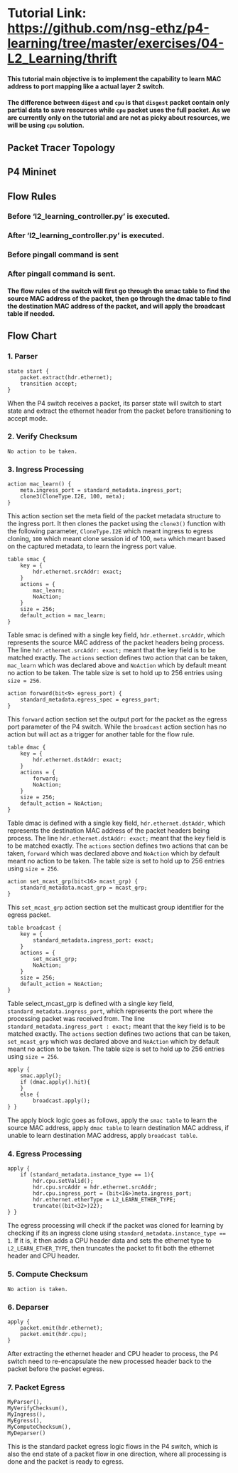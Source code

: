 ﻿# Tutorial Link: https://github.com/nsg-ethz/p4-learning/tree/master/exercises/04-L2_Learning/thrift
#### This tutorial main objective is to implement the capability to learn MAC address to port mapping like a actual layer 2 switch. 
#### The difference between `digest` and `cpu` is that `disgest` packet contain only partial data to save resources while `cpu` packet uses the full packet. As we are currently only on the tutorial and are not as picky about resources, we will be using `cpu` solution. 
## Packet Tracer Topology
  

## P4 Mininet
  

## Flow Rules 
  

### Before ‘l2_learning_controller.py’ is executed. 
  

### After ‘l2_learning_controller.py’ is executed. 
  

### Before pingall command is sent
  

### After pingall command is sent. 
#### The flow rules of the switch will first go through the smac table to find the source MAC address of the packet, then go through the dmac table to find the destination MAC address of the packet, and will apply the broadcast table if needed. 
## Flow Chart
  

### 1. Parser 
```
state start {
	packet.extract(hdr.ethernet);
	transition accept;
}
```
When the P4 switch receives a packet, its parser state will switch to start state and extract the ethernet header from the packet before transitioning to accept mode. 
### 2. Verify Checksum
`No action to be taken. `
### 3. Ingress Processing
```
action mac_learn() {
	meta.ingress_port = standard_metadata.ingress_port;
	clone3(CloneType.I2E, 100, meta);
}
```
This action section set the meta field of the packet metadata structure to the ingress port. It then clones the packet using the `clone3()` function with the following parameter, `CloneType.I2E` which meant ingress to egress cloning, `100` which meant clone session id of 100, `meta` which meant based on the captured metadata, to learn the ingress port value. 
```
table smac {
	key = {
		hdr.ethernet.srcAddr: exact;
	}
	actions = {
		mac_learn;
		NoAction;
	}
	size = 256;
	default_action = mac_learn;
}
```
Table smac is defined with a single key field, `hdr.ethernet.srcAddr`, which represents the source MAC address of the packet headers being process. The line `hdr.ethernet.srcAddr: exact;` meant that the key field is to be matched exactly. The `actions` section defines two action that can be taken, `mac_learn` which was declared above and `NoAction` which by default meant no action to be taken. The table size is set to hold up to 256 entries using `size = 256`. 
```
action forward(bit<9> egress_port) {
	standard_metadata.egress_spec = egress_port;
}
```
This `forward` action section set the output port for the packet as the egress port parameter of the P4 switch. While the `broadcast` action section has no action but will act as a trigger for another table for the flow rule. 
```
table dmac {
	key = {
		hdr.ethernet.dstAddr: exact;
	}
	actions = {
		forward;
		NoAction;
	}
	size = 256;
	default_action = NoAction;
}
```
Table dmac is defined with a single key field, `hdr.ethernet.dstAddr`, which represents the destination MAC address of the packet headers being process. The line `hdr.ethernet.dstAddr: exact;` meant that the key field is to be matched exactly. The `actions` section defines two actions that can be taken, `forward` which was declared above and `NoAction` which by default meant no action to be taken. The table size is set to hold up to 256 entries using `size = 256`. 
```
action set_mcast_grp(bit<16> mcast_grp) {
	standard_metadata.mcast_grp = mcast_grp;
}
```
This `set_mcast_grp` action section set the multicast group identifier for the egress packet. 
```
table broadcast {
	key = {
		standard_metadata.ingress_port: exact;
	}
	actions = {
		set_mcast_grp;
		NoAction;
	}
	size = 256;
	default_action = NoAction;
}
```
Table select_mcast_grp is defined with a single key field, `standard_metadata.ingress_port`, which represents the port where the processing packet was received from. The line `standard_metadata.ingress_port : exact;` meant that the key field is to be matched exactly. The `actions` section defines two actions that can be taken, `set_mcast_grp` which was declared above and `NoAction` which by default meant no action to be taken. The table size is set to hold up to 256 entries using `size = 256`. 
```
apply {
	smac.apply();
	if (dmac.apply().hit){
	}
	else {
		broadcast.apply();
} }
```
The apply block logic goes as follows, apply the `smac table` to learn the source MAC address, apply `dmac table` to learn destination MAC address, if unable to learn destination MAC address, apply `broadcast table`. 
### 4. Egress Processing
```
apply {
	if (standard_metadata.instance_type == 1){
		hdr.cpu.setValid();
		hdr.cpu.srcAddr = hdr.ethernet.srcAddr;
		hdr.cpu.ingress_port = (bit<16>)meta.ingress_port;
		hdr.ethernet.etherType = L2_LEARN_ETHER_TYPE;
		truncate((bit<32>)22); 
} }
```
The egress processing will check if the packet was cloned for learning by checking if its an ingress clone using `standard_metadata.instance_type == 1`. If it is, it then adds a CPU header data and sets the ethernet type to `L2_LEARN_ETHER_TYPE`, then truncates the packet to fit both the ethernet header and CPU header. 
### 5. Compute Checksum
`No action is taken. `
### 6. Deparser
```
apply {
	packet.emit(hdr.ethernet);
	packet.emit(hdr.cpu);
}
```
After extracting the ethernet header and CPU header to process, the P4 switch need to re-encapsulate the new processed header back to the packet before the packet egress. 
### 7. Packet Egress
```
MyParser(),
MyVerifyChecksum(),
MyIngress(),
MyEgress(),
MyComputeChecksum(),
MyDeparser()
```
This is the standard packet egress logic flows in the P4 switch, which is also the end state of a packet flow in one direction, where all processing is done and the packet is ready to egress.